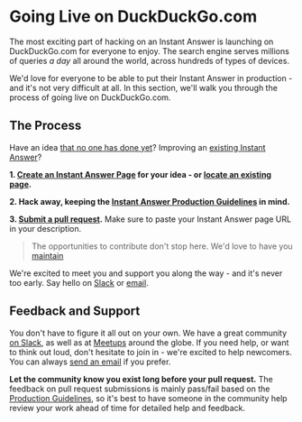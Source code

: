 # Going Live on DuckDuckGo.com

The most exciting part of hacking on an Instant Answer is launching on DuckDuckGo.com for everyone to enjoy. The search engine serves millions of queries *a day* all around the world, across hundreds of types of devices. 

We'd love for everyone to be able to put their Instant Answer in production - and it's not very difficult at all. In this section, we'll walk you through the process of going live on DuckDuckGo.com.

## The Process

Have an idea [that no one has done yet](https://duck.co/ia)? Improving an [existing Instant Answer](https://duck.co/ia/dev/issues)? 

**1. [Create an Instant Answer Page](https://duck.co/ia/new_ia) for your idea - or [locate an existing page](https://duck.co/ia).** 

**2. Hack away, keeping the [Instant Answer Production Guidelines](http://docs.duckduckhack.com/submitting/checklist.html) in mind.**

**3. [Submit a pull request](http://docs.duckduckhack.com/submitting/pull-request.html).** Make sure to paste your Instant Answer page URL in your description.

> The opportunities to contribute don't stop here. We'd love to have you [maintain](#)

We're excited to meet you and support you along the way - and it's never too early. Say hello on [Slack](mailto:QuackSlack@duckduckgo.com?subject=AddMe) or [email](mailto:open@duckduckgo.com). 

## Feedback and Support

You don't have to figure it all out on your own. We have a great community [on Slack](mailto:QuackSlack@duckduckgo.com?subject=AddMe), as well as at [Meetups](http://duckduckgo.meetup.com) around the globe. If you need help, or want to think out loud, don't hesitate to join in - we're excited to help newcomers. You can always [send an email](mailto:open@duckduckgo.com) if you prefer.

**Let the community know you exist long before your pull request.** The feedback on pull request submissions is mainly pass/fail based on the [Production Guidelines](http://docs.duckduckhack.com/submitting/checklist.html), so it's best to have someone in the community help review your work ahead of time for detailed help and feedback.

